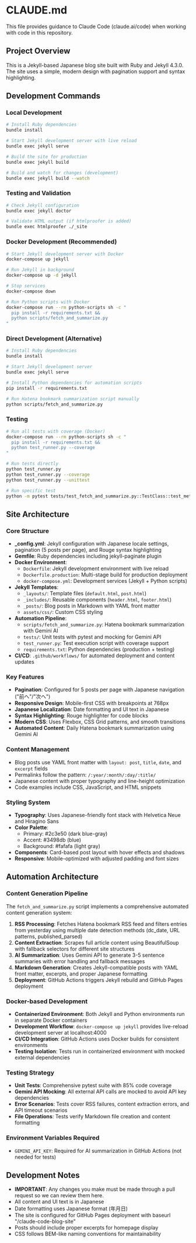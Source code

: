 # CLAUDE.md

This file provides guidance to Claude Code (claude.ai/code) when working with code in this repository.

## Project Overview

This is a Jekyll-based Japanese blog site built with Ruby and Jekyll 4.3.0. The site uses a simple, modern design with pagination support and syntax highlighting.

## Development Commands

### Local Development
```bash
# Install Ruby dependencies
bundle install

# Start Jekyll development server with live reload
bundle exec jekyll serve

# Build the site for production
bundle exec jekyll build

# Build and watch for changes (development)
bundle exec jekyll build --watch
```

### Testing and Validation
```bash
# Check Jekyll configuration
bundle exec jekyll doctor

# Validate HTML output (if htmlproofer is added)
bundle exec htmlproofer ./_site
```

### Docker Development (Recommended)
```bash
# Start Jekyll development server with Docker
docker-compose up jekyll

# Run Jekyll in background
docker-compose up -d jekyll

# Stop services
docker-compose down

# Run Python scripts with Docker
docker-compose run --rm python-scripts sh -c "
  pip install -r requirements.txt &&
  python scripts/fetch_and_summarize.py
"
```

### Direct Development (Alternative)
```bash
# Install Ruby dependencies
bundle install

# Start Jekyll development server
bundle exec jekyll serve

# Install Python dependencies for automation scripts
pip install -r requirements.txt

# Run Hatena bookmark summarization script manually
python scripts/fetch_and_summarize.py
```

### Testing
```bash
# Run all tests with coverage (Docker)
docker-compose run --rm python-scripts sh -c "
  pip install -r requirements.txt &&
  python test_runner.py --coverage
"

# Run tests directly
python test_runner.py
python test_runner.py --coverage
python test_runner.py --unittest

# Run specific test
python -m pytest tests/test_fetch_and_summarize.py::TestClass::test_method -v
```

## Site Architecture

### Core Structure
- **_config.yml**: Jekyll configuration with Japanese locale settings, pagination (5 posts per page), and Rouge syntax highlighting
- **Gemfile**: Ruby dependencies including jekyll-paginate plugin
- **Docker Environment**:
  - `Dockerfile`: Jekyll development environment with live reload
  - `Dockerfile.production`: Multi-stage build for production deployment
  - `docker-compose.yml`: Development services (Jekyll + Python scripts)
- **Jekyll Templates**:
  - `_layouts/`: Template files (`default.html`, `post.html`)
  - `_includes/`: Reusable components (`header.html`, `footer.html`)
  - `_posts/`: Blog posts in Markdown with YAML front matter
  - `assets/css/`: Custom CSS styling
- **Automation Pipeline**:
  - `scripts/fetch_and_summarize.py`: Hatena bookmark summarization with Gemini AI
  - `tests/`: Unit tests with pytest and mocking for Gemini API
  - `test_runner.py`: Test execution script with coverage support
  - `requirements.txt`: Python dependencies (production + testing)
- **CI/CD**: `.github/workflows/` for automated deployment and content updates

### Key Features
- **Pagination**: Configured for 5 posts per page with Japanese navigation ("前へ"/"次へ")
- **Responsive Design**: Mobile-first CSS with breakpoints at 768px
- **Japanese Localization**: Date formatting and UI text in Japanese
- **Syntax Highlighting**: Rouge highlighter for code blocks
- **Modern CSS**: Uses Flexbox, CSS Grid patterns, and smooth transitions
- **Automated Content**: Daily Hatena bookmark summarization using Gemini AI

### Content Management
- Blog posts use YAML front matter with `layout: post`, `title`, `date`, and `excerpt` fields
- Permalinks follow the pattern: `/:year/:month/:day/:title/`
- Japanese content with proper typography and line-height optimization
- Code examples include CSS, JavaScript, and HTML snippets

### Styling System
- **Typography**: Uses Japanese-friendly font stack with Helvetica Neue and Hiragino Sans
- **Color Palette**: 
  - Primary: #2c3e50 (dark blue-gray)
  - Accent: #3498db (blue)
  - Background: #fafafa (light gray)
- **Components**: Card-based post layout with hover effects and shadows
- **Responsive**: Mobile-optimized with adjusted padding and font sizes

## Automation Architecture

### Content Generation Pipeline
The `fetch_and_summarize.py` script implements a comprehensive automated content generation system:

1. **RSS Processing**: Fetches Hatena bookmark RSS feed and filters entries from yesterday using multiple date detection methods (dc_date, URL patterns, published_parsed)
2. **Content Extraction**: Scrapes full article content using BeautifulSoup with fallback selectors for different site structures
3. **AI Summarization**: Uses Gemini API to generate 3-5 sentence summaries with error handling and fallback messages
4. **Markdown Generation**: Creates Jekyll-compatible posts with YAML front matter, excerpts, and proper Japanese formatting
5. **Deployment**: GitHub Actions triggers Jekyll rebuild and GitHub Pages deployment

### Docker-based Development
- **Containerized Environment**: Both Jekyll and Python environments run in separate Docker containers
- **Development Workflow**: `docker-compose up jekyll` provides live-reload development server at localhost:4000
- **CI/CD Integration**: GitHub Actions uses Docker builds for consistent environments
- **Testing Isolation**: Tests run in containerized environment with mocked external dependencies

### Testing Strategy
- **Unit Tests**: Comprehensive pytest suite with 85% code coverage
- **Gemini API Mocking**: All external API calls are mocked to avoid API key dependencies
- **Error Scenarios**: Tests cover RSS failures, content extraction errors, and API timeout scenarios
- **File Operations**: Tests verify Markdown file creation and content formatting

### Environment Variables Required
- `GEMINI_API_KEY`: Required for AI summarization in GitHub Actions (not needed for tests)

## Development Notes

- **IMPORTANT**: Any changes you make must be made through a pull request so we can review them here.
- All content and UI text is in Japanese
- Date formatting uses Japanese format (年月日)
- The site is configured for GitHub Pages deployment with baseurl "/claude-code-blog-site"
- Posts should include proper excerpts for homepage display
- CSS follows BEM-like naming conventions for maintainability
